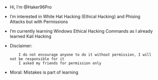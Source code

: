 -  Hi, I’m @Haker96Pro
-  I’m interested in White Hat Hacking (Ethical Hacking) and Phising Attacks but with Permissions 
-  I’m currently learning Windows Ethical Hacking Commands as I already learned Kali Hacking

- Disclaimer:

          I do not encourage anyone to do it without permission, I will not be responsible for it
          I asked my friends for permission only


- Moral: Mistakes is part of learning
